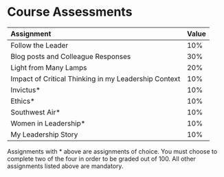 # Course Assessments

| Assignment | Value |
| :--- | :--- |
| Follow the Leader | 10% |
|Blog posts and Colleague Responses | 30% |
| Light from Many Lamps| 20% |
| Impact of Critical Thinking in my Leadership Context| 10% |
| Invictus*| 10%|
|Ethics*| 10%|
|Southwest Air*| 10%|
| Women in Leadership* | 10% |
| My Leadership Story | 10% |


Assignments with * above are assignments of choice. You must choose to complete two of the four in order to be graded out of 100. All other assignments listed above are mandatory. 
